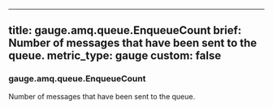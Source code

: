 
---
title: gauge.amq.queue.EnqueueCount
brief: Number of messages that have been sent to the queue.
metric_type: gauge
custom: false
---
### gauge.amq.queue.EnqueueCount

Number of messages that have been sent to the queue.
